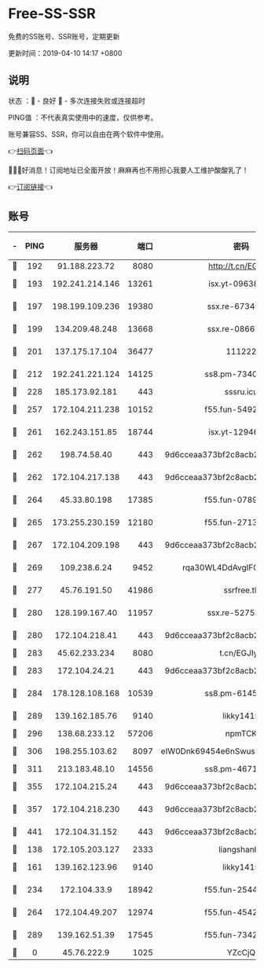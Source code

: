 # Free-SS-SSR

免费的SS账号、SSR账号，定期更新

更新时间：2019-04-10 14:17 +0800

## 说明

状态     ：🙂 - 良好 🙁 - 多次连接失败或连接超时

PING值   ：不代表真实使用中的速度，仅供参考。

账号兼容SS、SSR，你可以自由在两个软件中使用。

👉[扫码页面](https://liesauer.github.io/Free-SS-SSR/)👈

🎉🎉🎉好消息！订阅地址已全面开放！麻麻再也不用担心我要人工维护酸酸乳了！

👉[订阅链接](https://www.liesauer.net/yogurt/subscribe?ACCESS_TOKEN=DAYxR3mMaZAsaqUb)👈

## 账号

|-|PING|服务器|端口|密码|加密方式|区域|
|:----:|:----:|:-----:|-----:|:----:|:----:|:----:|
|🙂|192|91.188.223.72|8080|http://t.cn/EGJIyrl|rc4-md5|RU|
|🙂|193|192.241.214.146|13261|isx.yt-09638274|aes-256-cfb|US|
|🙂|197|198.199.109.236|19380|ssx.re-67345010|aes-256-cfb|US|
|🙂|199|134.209.48.248|13668|ssx.re-08667439|aes-256-cfb|US|
|🙂|201|137.175.17.104|36477|111222|aes-256-cfb|US|
|🙂|212|192.241.221.124|14125|ss8.pm-73400574|aes-256-cfb|US|
|🙂|228|185.173.92.181|443|sssru.icu|rc4-md5|RU|
|🙂|257|172.104.211.238|10152|f55.fun-54923385|aes-256-cfb|US|
|🙂|261|162.243.151.85|18744|isx.yt-12946786|aes-256-cfb|US|
|🙂|262|198.74.58.40|443|9d6cceaa373bf2c8acb22e60b6a58be6|aes-256-cfb|US|
|🙂|262|172.104.217.138|443|9d6cceaa373bf2c8acb22e60b6a58be6|aes-256-cfb|US|
|🙂|264|45.33.80.198|17385|f55.fun-07896387|aes-256-cfb|US|
|🙂|265|173.255.230.159|12180|f55.fun-27131097|aes-256-cfb|US|
|🙂|267|172.104.209.198|443|9d6cceaa373bf2c8acb22e60b6a58be6|aes-256-cfb|US|
|🙂|269|109.238.6.24|9452|rqa30WL4DdAvgIFG6Fs3znzTa|aes-256-cfb|FR|
|🙂|277|45.76.191.50|41986|ssrfree.tk|aes-256-cfb|SG|
|🙂|280|128.199.167.40|11957|ssx.re-52753780|aes-256-cfb|SG|
|🙂|280|172.104.218.41|443|9d6cceaa373bf2c8acb22e60b6a58be6|aes-256-cfb|US|
|🙂|283|45.62.233.234|8080|t.cn/EGJIyrl|rc4-md5|CA|
|🙂|283|172.104.24.21|443|9d6cceaa373bf2c8acb22e60b6a58be6|aes-256-cfb|US|
|🙂|284|178.128.108.168|10539|ss8.pm-61451239|aes-256-cfb|SG|
|🙂|289|139.162.185.76|9140|likky1415|aes-256-cfb|DE|
|🙂|296|138.68.233.12|57206|npmTCK|rc4-md5|US|
|🙂|306|198.255.103.62|8097|eIW0Dnk69454e6nSwuspv9DmS201tQ0D|aes-256-cfb|US|
|🙂|311|213.183.48.10|14556|ss8.pm-46715191|rc4-md5|RU|
|🙂|355|172.104.215.24|443|9d6cceaa373bf2c8acb22e60b6a58be6|aes-256-cfb|US|
|🙂|357|172.104.218.230|443|9d6cceaa373bf2c8acb22e60b6a58be6|aes-256-cfb|US|
|🙂|441|172.104.31.152|443|9d6cceaa373bf2c8acb22e60b6a58be6|aes-256-cfb|US|
|🙂|138|172.105.203.127|2333|liangshanbo|chacha20|JP|
|🙂|161|139.162.123.96|9140|likky1415|aes-256-cfb|JP|
|🙂|234|172.104.33.9|18942|f55.fun-25441052|aes-256-cfb|SG|
|🙂|264|172.104.49.207|12974|f55.fun-45425940|aes-256-cfb|SG|
|🙂|289|139.162.51.39|17545|f55.fun-73422177|aes-256-cfb|SG|
|🙁|0|45.76.222.9|1025|YZcCjQ|rc4-md5|JP|
